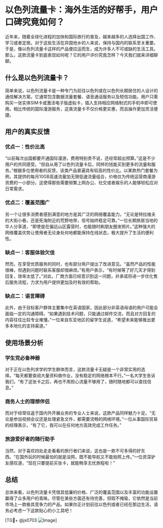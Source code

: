 # 以色列流量卡：海外生活的好帮手，用户口碑究竟如何？

近年来，随着全球化进程的加快和国际旅行的普及，越来越多的人选择出国工作、学习或者定居。对于这些生活在异国他乡的人来说，保持与国内的联系至关重要。于是，像以色列流量卡这样的产品便应运而生，成为许多人不可或缺的生活工具。那么，这款流量卡到底表现如何呢？它的用户评价究竟怎样？今天我们就来详细聊聊。

## 什么是以色列流量卡？

简单来说，以色列流量卡是一种专门为前往以色列或在以色列长期居住的人设计的通信解决方案。它通常包含数据流量套餐、语音通话服务以及短信功能。用户只需购买一张实体SIM卡或激活电子版虚拟卡，插入支持相应网络制式的手机中即可使用。相比传统的国际漫游服务，这类流量卡不仅价格更实惠，而且操作更加灵活便捷。

## 用户的真实反馈

### 优点一：性价比高

“以前每次出国都要开通国际漫游，费用特别贵不说，还经常超出预算。”这是不少用户的共同感受。“但自从用了以色列流量卡后，同样的钱能买到更多的流量和服务。”根据多位使用者的反馈，该类产品普遍具有较高的性价比。以某款热门套餐为例，其提供的每月10GB高速流量加无限低速流量组合，价格仅为传统运营商漫游资费的一小部分。这使得那些需要频繁上网办公、社交或者娱乐的人能够轻松应对日常需求。

### 优点二：覆盖范围广

另一个让很多消费者感到满意的地方是其广泛的网络覆盖能力。“无论是特拉维夫的大街小巷，还是死海附近的荒野地带，信号始终稳定可靠。”一位长期旅居当地的华人分享道，“即使是在偏远山区露营时，也能随时刷朋友圈发照片。”这种强大的网络覆盖优势让使用者无论身处何地都能保持在线状态，极大提升了生活的便利性。

### 缺点一：客服体验欠佳

然而，在享受优质服务的同时，也有部分用户提出了改进意见。“虽然产品的性能很棒，但遇到问题时联系客服却很麻烦。”有用户表示，“有时候等了好几天才得到回复，效率太低了。”对此，厂商方面已经意识到这一问题，并承诺将进一步优化售后服务流程，力求为用户提供更加及时有效的帮助。

### 缺点二：语言障碍

此外，由于目标客户群体主要集中在英语国家，因此部分非英语母语的用户可能会面临一定的沟通障碍。“如果遇到技术问题，只能通过邮件交流，而且对方回复的内容往往比较专业难懂。”一位来自东亚地区的留学生说道，“希望未来能够推出更多本地化的支持渠道。”

## 使用场景分析

### 学生党必备神器

对于正在以色列求学的学生群体而言，这款流量卡无疑是一个非常实用的选择。“每天都要查阅大量资料做作业，没有稳定的网络根本不行。”一名大学生告诉我们，“有了这张卡之后，再也不用担心流量不够用了，随时随地都可以查找信息。”

### 商务人士的理想伴侣

而对于经常往返于国内外开展业务的专业人士来说，这款产品同样魅力十足。“无论是参加视频会议还是处理紧急文件，都需要流畅的网络环境。”一位从事国际贸易的经理表示，“有了它，我可以在任何地方高效完成工作任务。”

### 旅游爱好者的随行助手

当然，对于喜欢四处走走看看的旅行者们来说，这也是一款不可多得的好东西。“在国外玩的时候最怕的就是没网，既不能导航又不能拍照上传。”一位资深驴友感叹道，“现在只要提前买张卡，就能畅享无忧旅程啦！”

## 总结

总体来看，以色列流量卡凭借其低廉的价格、广泛的覆盖范围以及丰富的功能设置赢得了众多用户的青睐。尽管在某些方面还有待完善，但瑕不掩瑜，它依然是当前市场上一款极具竞争力的产品。如果你正计划前往以色列或者已经在那边生活，请务必考虑一下这款贴心的小工具吧！

[TG💪+ @jx0703 ![Image](https://github.com/user-attachments/assets/dbca1d08-cadb-493c-b0ec-ad6f7a83f270)]